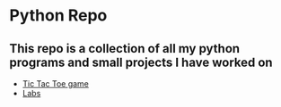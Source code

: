 # Python Repo

## This repo is a collection of all my python programs and small projects I have worked on

- [Tic Tac Toe game](https://github.com/a-abukar/python/tree/main/day-1/tictactoe-game)
- [Labs](https://github.com/a-abukar/python/tree/main/day-1/labs)